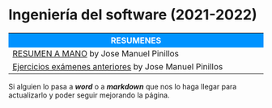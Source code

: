 # Ingeniería del software (2021-2022)



<table>  
	<tr style="background-color: rgb(0, 147, 255);">
    	<th width="60%" style="color:#FFFFFF">RESUMENES</th>
	</tr>   
    <tr>
		<td><a href="Resumenes/Ingenieria del Software.pdf">RESUMEN A MANO</a> by Jose Manuel Pinillos</td>
    </tr>
    <tr>
		<td><a href="Resumenes/Ejercicios exámenes.pdf">Ejercicios exámenes anteriores</a> by Jose Manuel Pinillos</td>
    </tr>     
</table>

Si alguien lo pasa a ***word*** o a ***markdown*** que nos lo haga llegar para actualizarlo y poder seguir mejorando la página.

